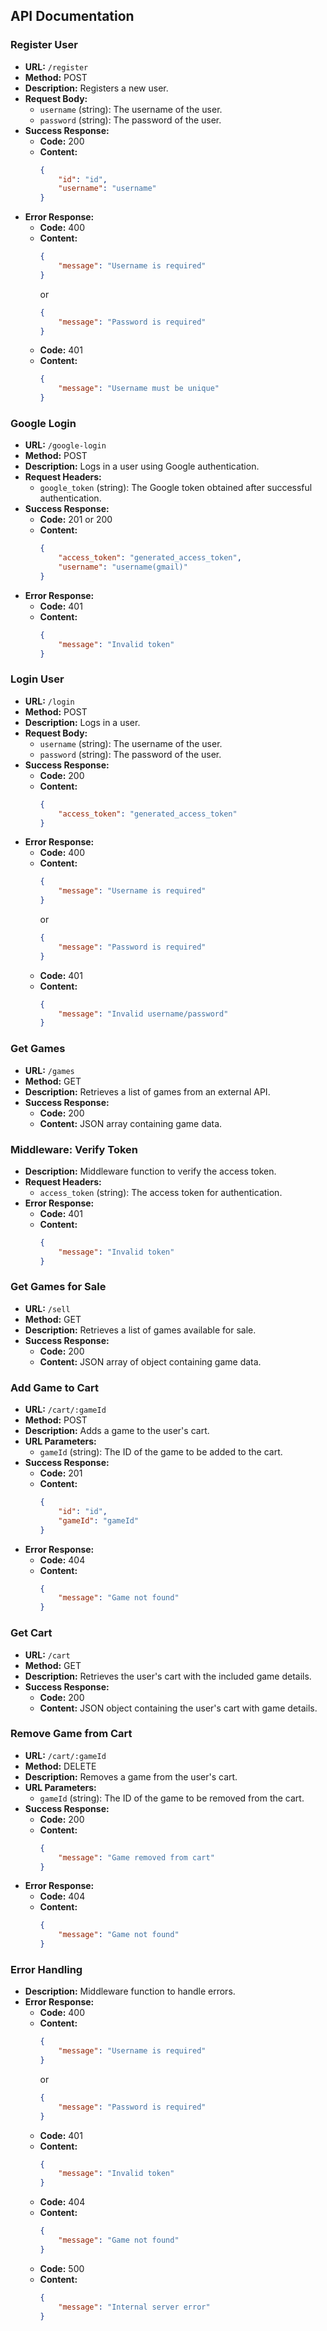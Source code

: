 ## API Documentation

### Register User

- **URL:** `/register`
- **Method:** POST
- **Description:** Registers a new user.
- **Request Body:**
  - `username` (string): The username of the user.
  - `password` (string): The password of the user.
- **Success Response:**
  - **Code:** 200
  - **Content:**
    ```json
    {
        "id": "id",
        "username": "username"
    }
    ```
- **Error Response:**
  - **Code:** 400
  - **Content:**
    ```json
    {
        "message": "Username is required"
    }
    ```
    or
    ```json
    {
        "message": "Password is required"
    }
    ```
  - **Code:** 401
  - **Content:**
    ```json
    {
        "message": "Username must be unique"
    }
    ```

### Google Login

- **URL:** `/google-login`
- **Method:** POST
- **Description:** Logs in a user using Google authentication.
- **Request Headers:**
  - `google_token` (string): The Google token obtained after successful authentication.
- **Success Response:**
  - **Code:** 201 or 200
  - **Content:**
    ```json
    {
        "access_token": "generated_access_token",
        "username": "username(gmail)"
    }
    ```
- **Error Response:**
  - **Code:** 401
  - **Content:**
    ```json
    {
        "message": "Invalid token"
    }
    ```

### Login User

- **URL:** `/login`
- **Method:** POST
- **Description:** Logs in a user.
- **Request Body:**
  - `username` (string): The username of the user.
  - `password` (string): The password of the user.
- **Success Response:**
  - **Code:** 200
  - **Content:**
    ```json
    {
        "access_token": "generated_access_token"
    }
    ```
- **Error Response:**
  - **Code:** 400
  - **Content:**
    ```json
    {
        "message": "Username is required"
    }
    ```
    or
    ```json
    {
        "message": "Password is required"
    }
    ```
  - **Code:** 401
  - **Content:**
    ```json
    {
        "message": "Invalid username/password"
    }
    ```

### Get Games

- **URL:** `/games`
- **Method:** GET
- **Description:** Retrieves a list of games from an external API.
- **Success Response:**
  - **Code:** 200
  - **Content:** JSON array containing game data.

### Middleware: Verify Token

- **Description:** Middleware function to verify the access token.
- **Request Headers:**
  - `access_token` (string): The access token for authentication.
- **Error Response:**
  - **Code:** 401
  - **Content:**
    ```json
    {
        "message": "Invalid token"
    }
    ```

### Get Games for Sale

- **URL:** `/sell`
- **Method:** GET
- **Description:** Retrieves a list of games available for sale.
- **Success Response:**
  - **Code:** 200
  - **Content:** JSON array of object containing game data.

### Add Game to Cart

- **URL:** `/cart/:gameId`
- **Method:** POST
- **Description:** Adds a game to the user's cart.
- **URL Parameters:**
  - `gameId` (string): The ID of the game to be added to the cart.
- **Success Response:**
  - **Code:** 201
  - **Content:**
    ```json
    {
        "id": "id",
        "gameId": "gameId"
    }
    ```
- **Error Response:**
  - **Code:** 404
  - **Content:**
    ```json
    {
        "message": "Game not found"
    }
    ```

### Get Cart

- **URL:** `/cart`
- **Method:** GET
- **Description:** Retrieves the user's cart with the included game details.
- **Success Response:**
  - **Code:** 200
  - **Content:** JSON object containing the user's cart with game details.

### Remove Game from Cart

- **URL:** `/cart/:gameId`
- **Method:** DELETE
- **Description:** Removes a game from the user's cart.
- **URL Parameters:**
  - `gameId` (string): The ID of the game to be removed from the cart.
- **Success Response:**
  - **Code:** 200
  - **Content:**
    ```json
    {
        "message": "Game removed from cart"
    }
    ```
- **Error Response:**
  - **Code:** 404
  - **Content:**
    ```json
    {
        "message": "Game not found"
    }
    ```


### Error Handling

- **Description:** Middleware function to handle errors.
- **Error Response:**
  - **Code:** 400
  - **Content:**
    ```json
    {
        "message": "Username is required"
    }
    ```
    or
    ```json
    {
        "message": "Password is required"
    }
    ```
  - **Code:** 401
  - **Content:**
    ```json
    {
        "message": "Invalid token"
    }
    ```
  - **Code:** 404
  - **Content:**
    ```json
    {
        "message": "Game not found"
    }
    ```
  - **Code:** 500
  - **Content:**
    ```json
    {
        "message": "Internal server error"
    }
    ```
